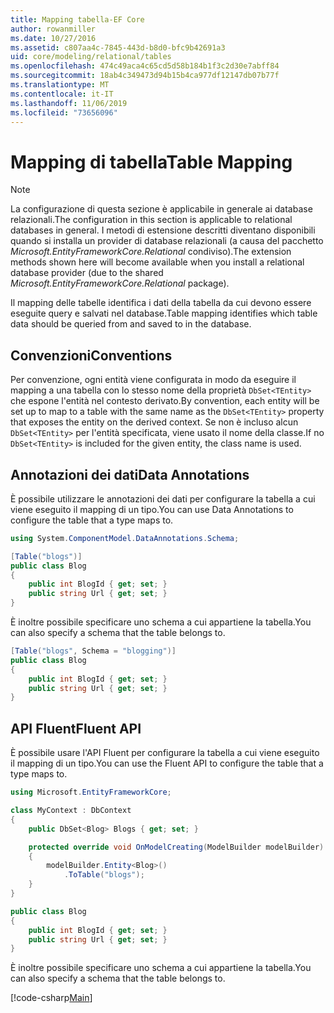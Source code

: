 ```yaml
---
title: Mapping tabella-EF Core
author: rowanmiller
ms.date: 10/27/2016
ms.assetid: c807aa4c-7845-443d-b8d0-bfc9b42691a3
uid: core/modeling/relational/tables
ms.openlocfilehash: 474c49aca4c65cd5d58b184b1f3c2d30e7abff84
ms.sourcegitcommit: 18ab4c349473d94b15b4ca977df12147db07b77f
ms.translationtype: MT
ms.contentlocale: it-IT
ms.lasthandoff: 11/06/2019
ms.locfileid: "73656096"
---
```

# <a name="table-mapping"></a><span data-ttu-id="d7f69-102">Mapping di tabella</span><span class="sxs-lookup"><span data-stu-id="d7f69-102">Table Mapping</span></span>

> [!NOTE]  
> <span data-ttu-id="d7f69-103">La configurazione di questa sezione è applicabile in generale ai database relazionali.</span><span class="sxs-lookup"><span data-stu-id="d7f69-103">The configuration in this section is applicable to relational databases in general.</span></span> <span data-ttu-id="d7f69-104">I metodi di estensione descritti diventano disponibili quando si installa un provider di database relazionali (a causa del pacchetto *Microsoft.EntityFrameworkCore.Relational* condiviso).</span><span class="sxs-lookup"><span data-stu-id="d7f69-104">The extension methods shown here will become available when you install a relational database provider (due to the shared *Microsoft.EntityFrameworkCore.Relational* package).</span></span>

<span data-ttu-id="d7f69-105">Il mapping delle tabelle identifica i dati della tabella da cui devono essere eseguite query e salvati nel database.</span><span class="sxs-lookup"><span data-stu-id="d7f69-105">Table mapping identifies which table data should be queried from and saved to in the database.</span></span>

## <a name="conventions"></a><span data-ttu-id="d7f69-106">Convenzioni</span><span class="sxs-lookup"><span data-stu-id="d7f69-106">Conventions</span></span>

<span data-ttu-id="d7f69-107">Per convenzione, ogni entità viene configurata in modo da eseguire il mapping a una tabella con lo stesso nome della proprietà `DbSet<TEntity>` che espone l'entità nel contesto derivato.</span><span class="sxs-lookup"><span data-stu-id="d7f69-107">By convention, each entity will be set up to map to a table with the same name as the `DbSet<TEntity>` property that exposes the entity on the derived context.</span></span> <span data-ttu-id="d7f69-108">Se non è incluso alcun `DbSet<TEntity>` per l'entità specificata, viene usato il nome della classe.</span><span class="sxs-lookup"><span data-stu-id="d7f69-108">If no `DbSet<TEntity>` is included for the given entity, the class name is used.</span></span>

## <a name="data-annotations"></a><span data-ttu-id="d7f69-109">Annotazioni dei dati</span><span class="sxs-lookup"><span data-stu-id="d7f69-109">Data Annotations</span></span>

<span data-ttu-id="d7f69-110">È possibile utilizzare le annotazioni dei dati per configurare la tabella a cui viene eseguito il mapping di un tipo.</span><span class="sxs-lookup"><span data-stu-id="d7f69-110">You can use Data Annotations to configure the table that a type maps to.</span></span>

``` csharp
using System.ComponentModel.DataAnnotations.Schema;

[Table("blogs")]
public class Blog
{
    public int BlogId { get; set; }
    public string Url { get; set; }
}
```

<span data-ttu-id="d7f69-111">È inoltre possibile specificare uno schema a cui appartiene la tabella.</span><span class="sxs-lookup"><span data-stu-id="d7f69-111">You can also specify a schema that the table belongs to.</span></span>

``` csharp
[Table("blogs", Schema = "blogging")]
public class Blog
{
    public int BlogId { get; set; }
    public string Url { get; set; }
}
```

## <a name="fluent-api"></a><span data-ttu-id="d7f69-112">API Fluent</span><span class="sxs-lookup"><span data-stu-id="d7f69-112">Fluent API</span></span>

<span data-ttu-id="d7f69-113">È possibile usare l'API Fluent per configurare la tabella a cui viene eseguito il mapping di un tipo.</span><span class="sxs-lookup"><span data-stu-id="d7f69-113">You can use the Fluent API to configure the table that a type maps to.</span></span>

``` csharp
using Microsoft.EntityFrameworkCore;

class MyContext : DbContext
{
    public DbSet<Blog> Blogs { get; set; }

    protected override void OnModelCreating(ModelBuilder modelBuilder)
    {
        modelBuilder.Entity<Blog>()
            .ToTable("blogs");
    }
}

public class Blog
{
    public int BlogId { get; set; }
    public string Url { get; set; }
}
```

<span data-ttu-id="d7f69-114">È inoltre possibile specificare uno schema a cui appartiene la tabella.</span><span class="sxs-lookup"><span data-stu-id="d7f69-114">You can also specify a schema that the table belongs to.</span></span>

[!code-csharp[Main](../../../../samples/core/Modeling/FluentAPI/Relational/TableAndSchema.cs?name=Table&highlight=2)]
